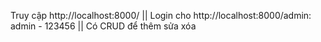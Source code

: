Truy cập http://localhost:8000/ ||
Login cho http://localhost:8000/admin: admin - 123456 ||
Có CRUD để thêm sửa xóa
